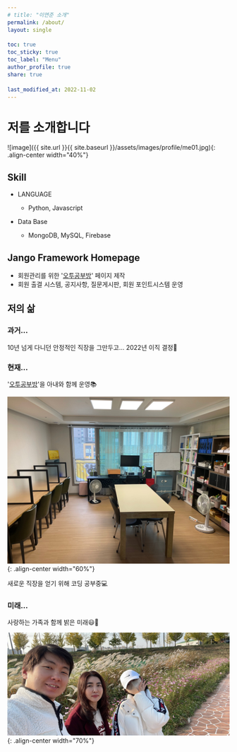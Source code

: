 ```yaml
---
# title: "이연준 소개"
permalink: /about/
layout: single

toc: true
toc_sticky: true
toc_label: "Menu"
author_profile: true
share: true

last_modified_at: 2022-11-02
---
```


# 저를 소개합니다

![image]({{ site.url }}{{ site.baseurl }}/assets/images/profile/me01.jpg){: .align-center width="40%"}

## Skill
- LANGUAGE
  - Python, Javascript

- Data Base
  - MongoDB, MySQL, Firebase

## Jango Framework Homepage
- 회원관리를 위한 '[오투공부방](http://leeyj85.shop/o2study/)' 페이지 제작
- 회원 출결 시스템, 공지사항, 질문게시판, 회원 포인트시스템 운영


## 저의 삶

### 과거...
10년 넘게 다니던 안정적인 직장을 그만두고... 
2022년 이직 결정🗽 

### 현재...
'[오투공부방](http://leeyj85.shop/o2study/)'을 아내와 함께 운영📚  

![image](../assets/images/profile/o2study.jpg){: .align-center width="60%"}

새로운 직장을 얻기 위해 코딩 공부중💻  


### 미래...
사랑하는 가족과 함께 밝은 미래😃🌈  

![image](../assets/images/profile/family01.jpg){: .align-center width="70%"}

